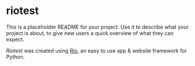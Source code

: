 # riotest

This is a placeholder README for your project. Use it to describe what your
project is about, to give new users a quick overview of what they can expect.

_Riotest_ was created using [Rio](https://rio.dev/), an easy to
use app & website framework for Python.
